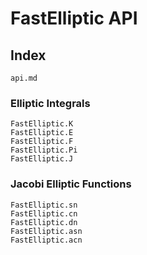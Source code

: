# FastElliptic API

## Index
```@index
api.md
```

### Elliptic Integrals
```@docs
FastElliptic.K
FastElliptic.E
FastElliptic.F
FastElliptic.Pi
FastElliptic.J
```

### Jacobi Elliptic Functions
```@docs
FastElliptic.sn
FastElliptic.cn
FastElliptic.dn
FastElliptic.asn
FastElliptic.acn
```
